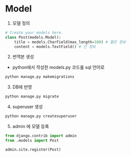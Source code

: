# Model

1. 모델 정의
```python
# Create your models here.
class Post(models.Model):
    title = models.CharField(max_length=100) # 짧은 정보
    content = models.TextField() # 긴 정보
```

2. 번역본 생성
- python에서 작성한 models.py 코드를 sql 언어로
```bash
python manage.py makemigrations
```

3. DB에 반영
```bash
python manage.py migrate
```

4. superuser 생성
```bash
python manage.py createsuperuser
```

5. admin 에 모델 등록
```python
from django.contrib import admin
from .models import Post

admin.site.register(Post)
```